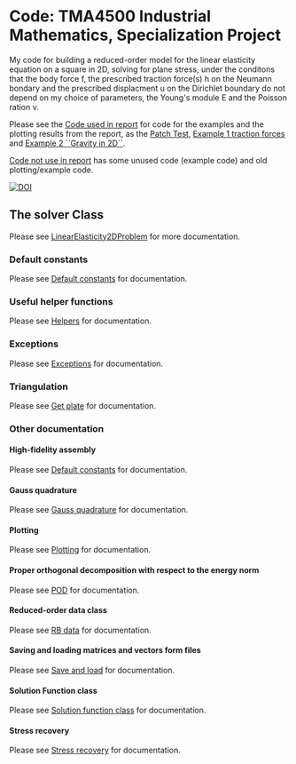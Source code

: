 # Code: TMA4500 Industrial Mathematics, Specialization Project

My code for building a reduced-order model for the linear elasticity equation on a square in 2D, solving for plane stress, under the conditons that the body force f, the prescribed traction force(s) h on the Neumann bondary and the prescribed displacment u on the Dirichlet boundary do not depend on my choice of parameters, the Young's module E and the Poisson ration &nu;.

Please see the [Code used in report](code_use_for_report) for code for the examples and the plotting results 
from the report, as the [Patch Test](code_use_for_report/Patch_Test), 
[Example 1 traction forces](code_use_for_report/Example_1_traction_forces) and 
[Example 2 ``Gravity in 2D´´](code_use_for_report/Example_2_Gravity_in_2D).

[Code not use in report](code_not_used_for_report) has some unused code (example code) and 
old plotting/example code.

[![DOI](https://zenodo.org/badge/DOI/10.5281/zenodo.5786509.svg)](https://doi.org/10.5281/zenodo.5786509)

## The solver Class
Please see [LinearElasticity2DProblem](src/linear_elasticity_2d_solver/_linear_elasticity_2d_problem_class.py)
for more documentation.

### Default constants
Please see [Default constants](src/linear_elasticity_2d_solver/default_constants.py)
for documentation.

### Useful helper functions
Please see [Helpers](src/linear_elasticity_2d_solver/helpers.py)
for documentation.

### Exceptions
Please see [Exceptions](src/linear_elasticity_2d_solver/exceptions.py)
for documentation.

### Triangulation
Please see [Get plate](src/linear_elasticity_2d_solver/get_plate.py)
for documentation.

### Other documentation
#### High-fidelity assembly
Please see [Default constants](src/linear_elasticity_2d_solver/default_constants.py)
for documentation.

#### Gauss quadrature
Please see [Gauss quadrature](src/linear_elasticity_2d_solver/_gauss_quadrature.py)
for documentation.

#### Plotting
Please see [Plotting](src/linear_elasticity_2d_solver/_plotting.py)
for documentation.

#### Proper orthogonal decomposition with respect to the energy norm
Please see [POD](src/linear_elasticity_2d_solver/_pod.py)
for documentation.

#### Reduced-order data class
Please see [RB data](src/linear_elasticity_2d_solver/_rb_data_class.py)
for documentation.

#### Saving and loading matrices and vectors form files
Please see [Save and load](src/linear_elasticity_2d_solver/_save_and_load.py)
for documentation.

#### Solution Function class
Please see [Solution function class](src/linear_elasticity_2d_solver/_solution_function_class.py)
for documentation.

#### Stress recovery
Please see [Stress recovery](src/linear_elasticity_2d_solver/_stress_recovery.py)
for documentation.



